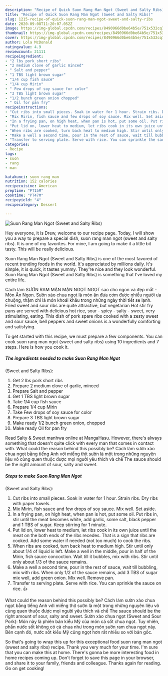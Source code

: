 ```yaml
---
description: "Recipe of Quick Suon Rang Man Ngot (Sweet and Salty Ribs)"
title: "Recipe of Quick Suon Rang Man Ngot (Sweet and Salty Ribs)"
slug: 1215-recipe-of-quick-suon-rang-man-ngot-sweet-and-salty-ribs
date: 2020-09-08T11:20:07.052Z
image: https://img-global.cpcdn.com/recipes/8490966d0be64b5e/751x532cq70/suon-rang-man-ngot-sweet-and-salty-ribs-recipe-main-photo.jpg
thumbnail: https://img-global.cpcdn.com/recipes/8490966d0be64b5e/751x532cq70/suon-rang-man-ngot-sweet-and-salty-ribs-recipe-main-photo.jpg
cover: https://img-global.cpcdn.com/recipes/8490966d0be64b5e/751x532cq70/suon-rang-man-ngot-sweet-and-salty-ribs-recipe-main-photo.jpg
author: Lola McDonald
ratingvalue: 4.9
reviewcount: 21111
recipeingredient:
- "2 lbs pork short ribs"
- "2 medium clove of garlic minced"
- " Salt and pepper"
- "1 TBS light brown sugar"
- "1/4 cup fish sauce"
- "1/4 cup Mirin"
- " Few drops of soy sauce for color"
- "3 TBS light brown sugar"
- "1/2 bunch green onion chopped"
- " Oil for pan fry"
recipeinstructions:
- "Cut ribs into small pieces. Soak in water for 1 hour. Strain ribs. Dry ribs with paper towels."
- "Mix Mirin, fish sauce and few drops of soy sauce. Mix well. Set aside."
- "In a frying pan, on high heat, when pan is hot, put some oil. Put ribs in, stir until the meat becomes white, add garlic, some salt, black pepper and 1 TBS of sugar. Keep stirring for 1 minute."
- "Put lid on, lower heat to medium, let ribs cook in its own juice until the meat on the both ends of the ribs recedes. That is a sign that ribs are cooked. Add some water if needed (not too much) to cook the ribs."
- "When ribs are cooked, turn back heat to medium high. Stir until only about 1/4 of liquid is left. Make a well in the middle, pour in half of the Mirin, fish sauce concoction. Wait till it bubbles, mix with ribs. Stir until only about 1/3 of the sauce remains."
- "Make a well a second time, pour in the rest of sauce, wait till bubbling, mix with ribs. When only 1/2 of the sauce remains, add 3 TBS of sugar mix well, add green onion. Mix well. Remove pan."
- "Transfer to serving plate. Serve with rice. You can sprinkle the sauce on rice. 👍"
categories:
- Recipe
tags:
- suon
- rang
- man

katakunci: suon rang man 
nutrition: 152 calories
recipecuisine: American
preptime: "PT15M"
cooktime: "PT47M"
recipeyield: "4"
recipecategory: Dessert

---
```



![Suon Rang Man Ngot
(Sweet and Salty Ribs)](https://img-global.cpcdn.com/recipes/8490966d0be64b5e/751x532cq70/suon-rang-man-ngot-sweet-and-salty-ribs-recipe-main-photo.jpg)

Hey everyone, it is Drew, welcome to our recipe page. Today, I will show you a way to prepare a special dish, suon rang man ngot
(sweet and salty ribs). It is one of my favorites. For mine, I am going to make it a little bit tasty. This will be really delicious.

Suon Rang Man Ngot
(Sweet and Salty Ribs) is one of the most favored of recent trending foods in the world. It's appreciated by millions daily. It's simple, it is quick, it tastes yummy. They're nice and they look wonderful. Suon Rang Man Ngot
(Sweet and Salty Ribs) is something that I've loved my entire life.

Cách làm SƯỜN RAM MẶN MẶN NGỌT NGỌT sao cho ngon và đẹp mắt - Món Ăn Ngon. Sườn xào chua ngọt là món ăn đưa cơm được nhiều người ưa chuộng, thậm chí là món khoái khẩu trong những ngày thời tiết se lạnh. Fried sweet and sour ribs are quite attractive, but vegetarian Hot stir fry pans are served with delicious hot rice, sour - spicy - salty - sweet, very stimulating, eating. This dish of pork spare ribs cooked with a zesty sweet and sour sauce, bell peppers and sweet onions is a wonderfully comforting and satisfying.


To get started with this recipe, we must prepare a few components. You can cook suon rang man ngot
(sweet and salty ribs) using 10 ingredients and 7 steps. Here is how you cook it.

<!--inarticleads1-->

##### The ingredients needed to make Suon Rang Man Ngot
(Sweet and Salty Ribs):

1. Get 2 lbs pork short ribs
1. Prepare 2 medium clove of garlic, minced
1. Prepare  Salt and pepper
1. Get 1 TBS light brown sugar
1. Take 1/4 cup fish sauce
1. Prepare 1/4 cup Mirin
1. Take  Few drops of soy sauce for color
1. Prepare 3 TBS light brown sugar
1. Make ready 1/2 bunch green onion, chopped
1. Make ready  Oil for pan fry


Read Salty &amp; Sweet manhwa online at MangaHasu. However, there&#39;s always something that doesn&#39;t quite click with every man that comes in contact with. What could the reason behind this possibly be? Cách làm sườn xào chua ngọt bằng tiếng Anh với miếng thịt sườn là một trong những nguyên liệu vô cùng quen thuộc được mọi người yêu thích và chế The sauce should be the right amount of sour, salty and sweet. 

<!--inarticleads2-->

##### Steps to make Suon Rang Man Ngot
(Sweet and Salty Ribs):

1. Cut ribs into small pieces. Soak in water for 1 hour. Strain ribs. Dry ribs with paper towels.
1. Mix Mirin, fish sauce and few drops of soy sauce. Mix well. Set aside.
1. In a frying pan, on high heat, when pan is hot, put some oil. Put ribs in, stir until the meat becomes white, add garlic, some salt, black pepper and 1 TBS of sugar. Keep stirring for 1 minute.
1. Put lid on, lower heat to medium, let ribs cook in its own juice until the meat on the both ends of the ribs recedes. That is a sign that ribs are cooked. Add some water if needed (not too much) to cook the ribs.
1. When ribs are cooked, turn back heat to medium high. Stir until only about 1/4 of liquid is left. Make a well in the middle, pour in half of the Mirin, fish sauce concoction. Wait till it bubbles, mix with ribs. Stir until only about 1/3 of the sauce remains.
1. Make a well a second time, pour in the rest of sauce, wait till bubbling, mix with ribs. When only 1/2 of the sauce remains, add 3 TBS of sugar mix well, add green onion. Mix well. Remove pan.
1. Transfer to serving plate. Serve with rice. You can sprinkle the sauce on rice. 👍


What could the reason behind this possibly be? Cách làm sườn xào chua ngọt bằng tiếng Anh với miếng thịt sườn là một trong những nguyên liệu vô cùng quen thuộc được mọi người yêu thích và chế The sauce should be the right amount of sour, salty and sweet. Sườn xào chua ngọt (Sweet and Sour Pork): Món này là phiên bản kiểu Mỹ của món cá sốt chua ngọt. Tuy nhiên, phần nước sốt không có cà chua như trong món sườn ram chua ngọt này. Bên cạnh đó, nước sốt kiểu Mỹ cũng ngọt hơn rất nhiều so với bản gốc. 

So that's going to wrap this up for this exceptional food suon rang man ngot
(sweet and salty ribs) recipe. Thank you very much for your time. I'm sure that you can make this at home. There's gonna be more interesting food in home recipes coming up. Don't forget to save this page in your browser, and share it to your family, friends and colleague. Thanks again for reading. Go on get cooking!
